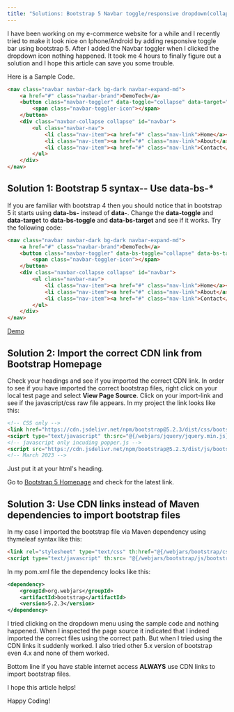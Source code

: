 ```yaml
---
title: "Solutions: Bootstrap 5 Navbar toggle/responsive dropdown(collapse) not working "
---
```


I have been working on my e-commerce website for a while and I recently tried to make it look nice on Iphone/Android by adding responsive toggle bar using bootstrap 5. After I added the Navbar toggler when I clicked the dropdown icon nothing happened. It took me 4 hours to finally figure out a solution and I hope this article can save you some trouble. 

Here is a Sample Code. 
```html
<nav class="navbar navbar-dark bg-dark navbar-expand-md">
    <a href="#" class="navbar-brand">DemoTech</a>
    <button class="navbar-toggler" data-toggle="collapse" data-target="#navbar">
        <span class="navbar-toggler-icon"></span>
    </button>
    <div class="navbar-collapse collapse" id="navbar">
        <ul class="navbar-nav">
            <li class="nav-item"><a href="#" class="nav-link">Home</a></li>
            <li class="nav-item"><a href="#" class="nav-link">About</a></li>
            <li class="nav-item"><a href="#" class="nav-link">Contact</a></li>
        </ul>
    </div>
</nav>
```

## Solution 1: Bootstrap 5 syntax-- Use data-bs-*

If you are familiar with bootstrap 4  then you should notice that in bootstrap 5 it starts using  **data-bs-** instead of **data-**.  Change the **data-toggle** and **data-target** to **data-bs-toggle** and **data-bs-target** and see if it works. Try the following code: 

```html
<nav class="navbar navbar-dark bg-dark navbar-expand-md">
    <a href="#" class="navbar-brand">DemoTech</a>
    <button class="navbar-toggler" data-bs-toggle="collapse" data-bs-target="#navbar">
        <span class="navbar-toggler-icon"></span>
    </button>
    <div class="navbar-collapse collapse" id="navbar">
        <ul class="navbar-nav">
            <li class="nav-item"><a href="#" class="nav-link">Home</a></li>
            <li class="nav-item"><a href="#" class="nav-link">About</a></li>
            <li class="nav-item"><a href="#" class="nav-link">Contact</a></li>
        </ul>
    </div>
</nav>
```
[Demo](https://www.codeply.com/p/7plDNvBJnB)

## Solution 2: Import the correct CDN link from Bootstrap Homepage

Check your headings and see if you imported the correct CDN link. In order to see if you have imported the correct bootstrap files, right click on your local test page and select **View Page Source**. Click on your import-link and see if the javascript/css raw file appears. In my project the link looks like this:

```html
<!-- CSS only -->
<link href="https://cdn.jsdelivr.net/npm/bootstrap@5.2.3/dist/css/bootstrap.min.css" rel="stylesheet" integrity="sha384-rbsA2VBKQhggwzxH7pPCaAqO46MgnOM80zW1RWuH61DGLwZJEdK2Kadq2F9CUG65" crossorigin="anonymous">
<sciprt type="text/javascript" th:src="@{/webjars/jquery/jquery.min.js}" ></sciprt>
<!-- javascript only incuding popper.js -->
<script src="https://cdn.jsdelivr.net/npm/bootstrap@5.2.3/dist/js/bootstrap.bundle.min.js" integrity="sha384-kenU1KFdBIe4zVF0s0G1M5b4hcpxyD9F7jL+jjXkk+Q2h455rYXK/7HAuoJl+0I4" crossorigin="anonymous"></script>
<!-- March 2023 -->
``` 
Just put it at your html's heading. 

Go to [Bootstrap 5 Homepage](https://getbootstrap.com/docs/5.0/getting-started/introduction/) and check for the latest link. 

## Solution 3: Use CDN links instead of Maven dependencies to import bootstrap files

In my case I imported the bootstrap file via Maven dependency using thymeleaf syntax like this:
```html
<link rel="stylesheet" type="text/css" th:href="@{/webjars/bootstrap/css/bootstrap.min.css}" />
<script type="text/javascript" th:src= "@{/webjars/bootstrap/js/bootstrap.min.js}"></script>
```
In my pom.xml file the dependency looks like this: 

```xml
<dependency>
	<groupId>org.webjars</groupId>
	<artifactId>bootstrap</artifactId>
	<version>5.2.3</version>
</dependency>
``` 
I tried clicking on the dropdown menu using the sample code and nothing happened. When I inspected the page source it indicated that I indeed imported the correct files using the correct path. But when I tried  using the CDN links it suddenly worked. I also tried other 5.x version of bootstrap even 4.x and none of them worked. 


Bottom line if you have stable internet access **ALWAYS** use CDN links to import bootstrap files. 

I hope this article helps! 

Happy Coding!
